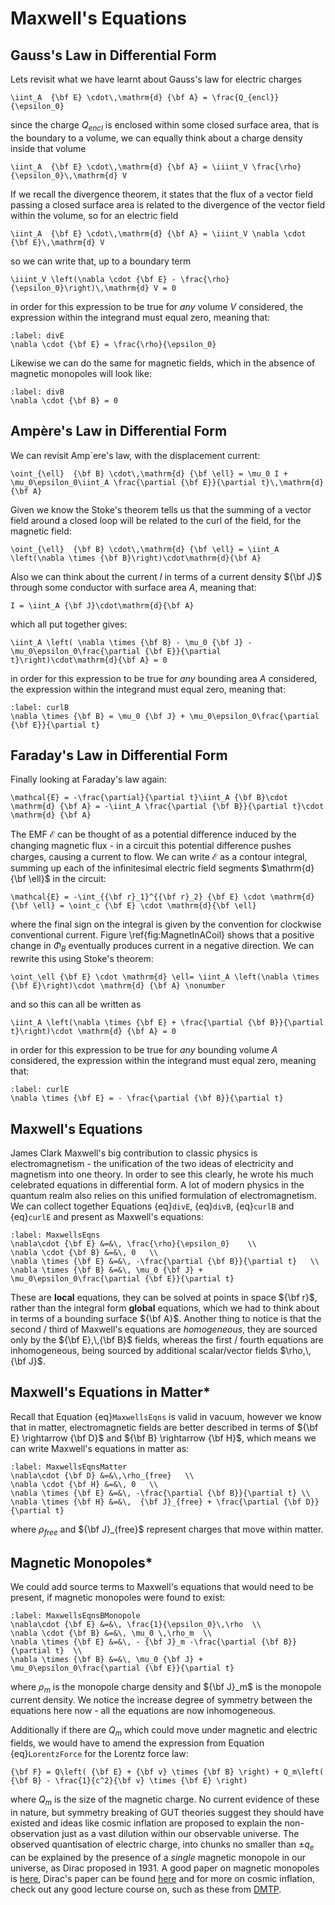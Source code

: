 # Maxwell's Equations

## Gauss's Law in Differential Form
Lets revisit what we have learnt about Gauss's law for electric charges
```{math}
\iint_A  {\bf E} \cdot\,\mathrm{d} {\bf A} = \frac{Q_{encl}}{\epsilon_0}
```
since the charge $Q_{encl}$ is enclosed within some closed surface area, that is the boundary to a volume, we can equally think about a charge density inside that volume
```{math}
\iint_A  {\bf E} \cdot\,\mathrm{d} {\bf A} = \iiint_V \frac{\rho}{\epsilon_0}\,\mathrm{d} V
```
If we recall the divergence theorem, it states that the flux of a vector field passing a closed surface area is related to the divergence of the vector field 
within the volume, so for an electric field
```{math}
\iint_A  {\bf E} \cdot\,\mathrm{d} {\bf A} = \iiint_V \nabla \cdot {\bf E}\,\mathrm{d} V
```
so we can write that, up to a boundary term
```{math}
\iiint_V \left(\nabla \cdot {\bf E} - \frac{\rho}{\epsilon_0}\right)\,\mathrm{d} V = 0
```
in order for this expression to be true for <em> any </em>  volume $V$ considered, the expression within the integrand must equal zero, meaning that:
```{math}
:label: divE
\nabla \cdot {\bf E} = \frac{\rho}{\epsilon_0} 
```
Likewise we can do the same for magnetic fields, which in the absence of magnetic monopoles will look like:
```{math}
:label: divB
\nabla \cdot {\bf B} = 0 
```


## Ampère's Law in Differential Form
We can revisit Amp\`ere's law, with the displacement current:
```{math}
\oint_{\ell}  {\bf B} \cdot\,\mathrm{d} {\bf \ell} = \mu_0 I + \mu_0\epsilon_0\iint_A \frac{\partial {\bf E}}{\partial t}\,\mathrm{d}{\bf A}
```
Given we know the Stoke's theorem tells us that the summing of a vector field around a closed loop will be related to the curl of the field, for the magnetic field:
```{math}
\oint_{\ell}  {\bf B} \cdot\,\mathrm{d} {\bf \ell} = \iint_A \left(\nabla \times {\bf B}\right)\cdot\mathrm{d}{\bf A}
```
Also we can think about the current $I$ in terms of a current density ${\bf J}$ through some conductor with surface area $A$, meaning that:
```{math}
I = \iint_A {\bf J}\cdot\mathrm{d}{\bf A}
```
which all put together gives:
```{math}
\iint_A \left( \nabla \times {\bf B} - \mu_0 {\bf J} - \mu_0\epsilon_0\frac{\partial {\bf E}}{\partial t}\right)\cdot\mathrm{d}{\bf A} = 0
```
in order for this expression to be true for <em> any </em> bounding area $A$ considered, the expression within the integrand must equal zero, meaning that:
```{math}
:label: curlB
\nabla \times {\bf B} = \mu_0 {\bf J} + \mu_0\epsilon_0\frac{\partial {\bf E}}{\partial t}
```


## Faraday's Law in Differential Form
Finally looking at Faraday's law again:
```{math}
\mathcal{E} = -\frac{\partial}{\partial t}\iint_A {\bf B}\cdot \mathrm{d} {\bf A} = -\iint_A \frac{\partial {\bf B}}{\partial t}\cdot \mathrm{d} {\bf A}
```
The EMF $\mathcal{E}$ can be thought of as a potential difference induced by the changing magnetic flux - in a circuit this potential difference pushes charges, 
causing a current to flow.  We can write $\mathcal{E}$ as a contour integral, summing up each of the infinitesimal electric field segments 
$\mathrm{d} {\bf \ell}$ in the circuit:
```{math}
\mathcal{E} = -\int_{{\bf r}_1}^{{\bf r}_2} {\bf E} \cdot \mathrm{d}{\bf \ell} = \oint_c {\bf E} \cdot \mathrm{d}{\bf \ell}
```
where the final sign on the integral is given by the convention for clockwise conventional current.  Figure \ref{fig:MagnetInACoil} shows that a positive 
change in $\Phi_B$ eventually produces current in a negative direction.  We can rewrite this using Stoke's theorem:
```{math}
\oint_\ell {\bf E} \cdot \mathrm{d} \ell= \iint_A \left(\nabla \times {\bf E}\right)\cdot \mathrm{d} {\bf A} \nonumber
```
and so this can all be written as
```{math}
\iint_A \left(\nabla \times {\bf E} + \frac{\partial {\bf B}}{\partial t}\right)\cdot \mathrm{d} {\bf A} = 0
```
in order for this expression to be true for <em> any </em> bounding volume $A$ considered, the expression within the integrand must equal zero, meaning that:
```{math}
:label: curlE
\nabla \times {\bf E} = - \frac{\partial {\bf B}}{\partial t} 
```


## Maxwell's Equations
James Clark Maxwell's big contribution to classic physics is electromagnetism - the unification of the two ideas of electricity and magnetism into one theory. 
In order to see this clearly, he wrote his much celebrated equations in differential form.  A lot of modern physics in the quantum realm also relies on this 
unified formulation of electromagnetism.  We can collect together Equations {eq}`divE`, {eq}`divB`, {eq}`curlB` and {eq}`curlE` and present as 
Maxwell's equations:
```{math}
:label: MaxwellsEqns
\nabla\cdot {\bf E} &=&\, \frac{\rho}{\epsilon_0}    \\
\nabla \cdot {\bf B} &=&\, 0   \\
\nabla \times {\bf E} &=&\, -\frac{\partial {\bf B}}{\partial t}   \\
\nabla \times {\bf B} &=&\, \mu_0 {\bf J} + \mu_0\epsilon_0\frac{\partial {\bf E}}{\partial t} 
```
These are <b>local</b> equations, they can be solved at points in space ${\bf r}$, rather than the integral form <b>global</b> equations, which we had to 
think about in terms of a bounding surface ${\bf A}$.  Another thing to notice is that the second / third of Maxwell's equations are <em> homogeneous</em>, 
they are sourced only by the ${\bf E},\,{\bf B}$ fields, whereas the first / fourth equations are inhomogeneous, being sourced by additional 
scalar/vector fields $\rho,\,{\bf J}$.  


## Maxwell's Equations in Matter*
Recall that Equation {eq}`MaxwellsEqns` is valid in vacuum, however we know that in matter, electromagnetic fields are better described in terms of 
${\bf E} \rightarrow {\bf D}$ and ${\bf B} \rightarrow {\bf H}$, which means we can write Maxwell's equations in matter as:
```{math}
:label: MaxwellsEqnsMatter
\nabla\cdot {\bf D} &=&\,\rho_{free}   \\
\nabla \cdot {\bf H} &=&\, 0   \\
\nabla \times {\bf E} &=&\, -\frac{\partial {\bf B}}{\partial t} \\
\nabla \times {\bf H} &=&\,  {\bf J}_{free} + \frac{\partial {\bf D}}{\partial t} 
```
where $\rho_{free}$ and ${\bf J}_{free}$ represent charges that move within matter.  

## Magnetic Monopoles*
We could add source terms to Maxwell's equations that would need to be present, if magnetic monopoles were found to exist: 
```{math}
:label: MaxwellsEqnsBMonopole
\nabla\cdot {\bf E} &=&\, \frac{1}{\epsilon_0}\,\rho  \\
\nabla \cdot {\bf B} &=&\, \mu_0 \,\rho_m  \\
\nabla \times {\bf E} &=&\, - {\bf J}_m -\frac{\partial {\bf B}}{\partial t}  \\
\nabla \times {\bf B} &=&\, \mu_0 {\bf J} + \mu_0\epsilon_0\frac{\partial {\bf E}}{\partial t}
```
where $\rho_m$ is the monopole charge density and ${\bf J}_m$ is the monopole current density.  We notice the increase degree of symmetry between the 
equations here now - all the equations are now inhomogeneous.

Additionally if there are $Q_m$ which could move under magnetic and electric fields, we would have to amend the expression from 
Equation {eq}`LorentzForce` for the Lorentz force law:
```{math}
{\bf F} = Q\left( {\bf E} + {\bf v} \times {\bf B} \right) + Q_m\left( {\bf B} - \frac{1}{c^2}{\bf v} \times {\bf E} \right)
```
where $Q_m$ is the size of the magnetic charge. No current evidence of these in nature, but symmetry breaking of GUT theories suggest they 
should have existed and ideas like cosmic inflation are proposed to explain the non-observation just as a vast 
dilution within our observable universe.  The observed quantisation of electric charge, into chunks no smaller than $\pm q_e$ can be 
explained by the presence of a <em> single</em>  magnetic monopole in our universe, as Dirac proposed in 1931.  A good paper on magnetic 
monopoles is [here](https://doi.org/10.1080/00107514.2012.685693), Dirac's paper can be found [here](https://doi.org/10.1098/rspa.1931.0130) and for more on 
cosmic inflation, check out any good lecture course on, such as these from [DMTP](http://www.damtp.cam.ac.uk/user/tong/cosmo/cosmo.pdf).